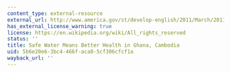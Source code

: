 ```yaml
---
content_type: external-resource
external_url: http://www.america.gov/st/develop-english/2011/March/20110310125340nyrhtak0.5845606.html?CP.rss=true
has_external_license_warning: true
license: https://en.wikipedia.org/wiki/All_rights_reserved
status: ''
title: Safe Water Means Better Health in Ghana, Cambodia
uid: 5b6e20e6-3bc4-466f-aca0-5cf306cfcf1a
wayback_url: ''
---
```

